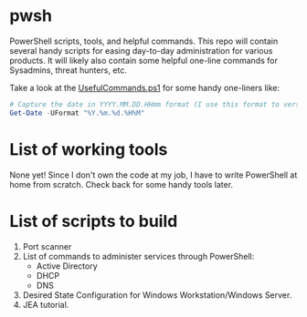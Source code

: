 # pwsh
PowerShell scripts, tools, and helpful commands.  This repo will contain several handy scripts for easing day-to-day administration for various products.  It will likely also contain some helpful one-line commands for Sysadmins, threat hunters, etc.

Take a look at the [UsefulCommands.ps1](https://github.com/Suriyawong/pwsh/blob/main/UsefulCommands.ps1) for some handy one-liners like:

``` powershell
# Capture the date in YYYY.MM.DD.HHmm format (I use this format to version my scripts):
Get-Date -UFormat "%Y.%m.%d.%H%M"
```


# List of working tools
None yet!  Since I don't own the code at my job, I have to write PowerShell at home from scratch.  Check back for some handy tools later.

# List of scripts to build
1. Port scanner
2. List of commands to administer services through PowerShell:
    - Active Directory
    - DHCP
    - DNS
3. Desired State Configuration for Windows Workstation/Windows Server.
4. JEA tutorial.